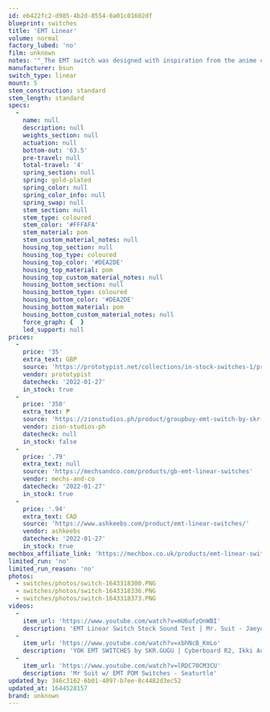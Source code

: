 ```yaml
---
id: eb422fc2-d985-4b2d-8554-0a01c01602df
blueprint: switches
title: 'EMT Linear'
volume: normal
factory_lubed: 'no'
film: unknown
notes: '"_The EMT switch was designed with inspiration from the anime character Emilia from Re:Zero. Originally designed by skr.gugu and using their own personal moulds._" -Ashkeebs'
manufacturer: bsun
switch_type: linear
mount: 5
stem_construction: standard
stem_length: standard
specs:
  -
    name: null
    description: null
    weights_section: null
    actuation: null
    bottom-out: '63.5'
    pre-travel: null
    total-travel: '4'
    spring_section: null
    spring: gold-plated
    spring_color: null
    spring_color_info: null
    spring_swap: null
    stem_section: null
    stem_type: coloured
    stem_color: '#FFFAFA'
    stem_material: pom
    stem_custom_material_notes: null
    housing_top_section: null
    housing_top_type: coloured
    housing_top_color: '#DEA2DE'
    housing_top_material: pom
    housing_top_custom_material_notes: null
    housing_bottom_section: null
    housing_bottom_type: coloured
    housing_bottom_color: '#DEA2DE'
    housing_bottom_material: pom
    housing_bottom_custom_material_notes: null
    force_graph: {  }
    led_support: null
prices:
  -
    price: '35'
    extra_text: GBP
    source: 'https://prototypist.net/collections/in-stock-switches-1/products/in-stock-emt-linear-switches?variant=39596284969026'
    vendor: prototypist
    datecheck: '2022-01-27'
    in_stock: true
  -
    price: '350'
    extra_text: ₱
    source: 'https://zionstudios.ph/product/groupbuy-emt-switch-by-skr-gugu/'
    vendor: zion-studios-ph
    datecheck: null
    in_stock: false
  -
    price: '.79'
    extra_text: null
    source: 'https://mechsandco.com/products/gb-emt-linear-switches'
    vendor: mechs-and-co
    datecheck: '2022-01-27'
    in_stock: true
  -
    price: '.94'
    extra_text: CAD
    source: 'https://www.ashkeebs.com/product/emt-linear-switches/'
    vendor: ashkeebs
    datecheck: '2022-01-27'
    in_stock: true
mechbox_affiliate_link: 'https://mechbox.co.uk/products/emt-linear-switch-sample?variant=42166493675765'
limited_run: 'no'
limited_run_reason: 'no'
photos:
  - switches/photos/switch-1643318300.PNG
  - switches/photos/switch-1643318336.PNG
  - switches/photos/switch-1643318373.PNG
videos:
  -
    item_url: 'https://www.youtube.com/watch?v=mU6ufzOnWBI'
    description: 'EMT Linear Switch Stock Sound Test | Mr. Suit - Jaeyou Park'
  -
    item_url: 'https://www.youtube.com/watch?v=xbhNcB_KmLo'
    description: 'YOK EMT SWITCHES by SKR.GUGU | Cyberboard R2, Ikki Aurora 68, Vega | ASMR Typing Test - Zion Studies PH'
  -
    item_url: 'https://www.youtube.com/watch?v=lRDC70CM3CU'
    description: 'Mr Suit w/ EMT POM Switches - Seaturtle'
updated_by: 346c3162-6b01-4097-b7ee-8c4482d3ec52
updated_at: 1644528157
brand: unknown
---
```

